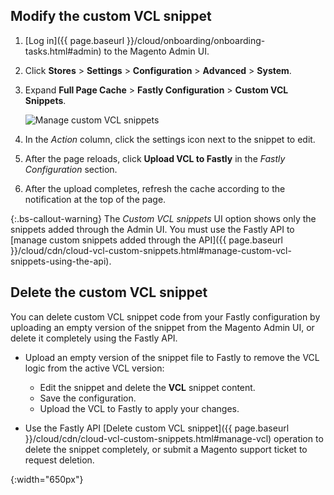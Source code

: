 ## Modify the custom VCL snippet

1. [Log in]({{ page.baseurl }}/cloud/onboarding/onboarding-tasks.html#admin) to the Magento Admin UI.

1. Click **Stores** > **Settings** > **Configuration** > **Advanced** > **System**.

1. Expand **Full Page Cache** > **Fastly Configuration** > **Custom VCL Snippets**.

   ![Manage custom VCL snippets]

1. In the _Action_ column, click the settings icon next to the snippet to edit.

1. After the page reloads, click **Upload VCL to Fastly** in the *Fastly Configuration* section.

1. After the upload completes, refresh the cache according to the notification at the top of the page.

{:.bs-callout-warning}
The *Custom VCL snippets* UI option shows only the snippets added through the Admin UI. You must use the Fastly API to [manage custom snippets added through the API]({{ page.baseurl }}/cloud/cdn/cloud-vcl-custom-snippets.html#manage-custom-vcl-snippets-using-the-api).

## Delete the custom VCL snippet

You can delete custom VCL snippet code from your Fastly configuration by uploading an empty version of the snippet from the Magento Admin UI, or delete it completely using the Fastly API.

-  Upload an empty version of the snippet file to Fastly to remove the VCL logic from the active VCL version:

   -  Edit the snippet and delete the **VCL** snippet content.
   -  Save the configuration.
   -  Upload the VCL to Fastly to apply your changes.

-  Use the Fastly API [Delete custom VCL snippet]({{ page.baseurl }}/cloud/cdn/cloud-vcl-custom-snippets.html#manage-vcl) operation to delete the snippet completely, or submit a Magento support ticket to request deletion.

[Manage custom VCL snippets]: {{site.baseurl}}/common/images/cloud/cloud-fastly-manage-snippets.png
{:width="650px"}